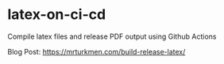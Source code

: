 # latex-on-ci-cd
Compile latex files  and release PDF output using Github Actions 

Blog Post: https://mrturkmen.com/build-release-latex/
